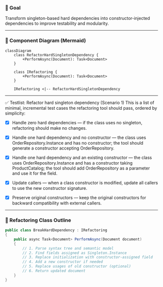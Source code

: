 ### 🎯 Goal

Transform singleton-based hard dependencies into constructor-injected dependencies to improve testability and modularity.

---

### 🧩 Component Diagram (Mermaid)

```mermaid
classDiagram
    class RefactorHardSingletonDependency {
        +PerformAsync(Document): Task<Document>
    }

    class IRefactoring {
        +PerformAsync(Document): Task<Document>
    }

    IRefactoring <|-- RefactorHardSingletonDependency
```

---

✅ Testlist: Refactor hard singleton dependency (Scenario 1)
This is a list of minimal, incremental test cases the refactoring tool should pass, ordered by simplicity:

- [x] Handle zero hard dependencies — if the class uses no singleton, refactoring should make no changes.
- [x] Handle one hard dependency and no constructor — the class uses OrderRepository.Instance and has no constructor; the tool should generate a constructor accepting OrderRepository.
- [x] Handle one hard dependency and an existing constructor — the class uses OrderRepository.Instance and has a constructor taking ProductCatalog; the tool should add OrderRepository as a parameter and use it for the field.
- [x] Update callers — when a class constructor is modified, update all callers to use the new constructor signature.
- [x] Preserve original constructors — keep the original constructors for backward compatibility with external callers.


---

### 🔧 Refactoring Class Outline

```csharp
public class BreakHardDependency : IRefactoring
{
    public async Task<Document> PerformAsync(Document document)
    {
        // 1. Parse syntax tree and semantic model
        // 2. Find fields assigned as Singleton.Instance
        // 3. Replace initialization with constructor-assigned field
        // 4. Add a new constructor if needed
        // 5. Replace usages of old constructor (optional)
        // 6. Return updated document
    }
}
```

